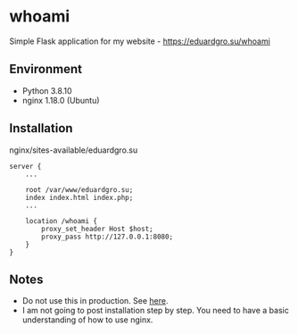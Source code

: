 # whoami
 Simple Flask application for my website - https://eduardgro.su/whoami
 
## Environment
- Python 3.8.10
- nginx 1.18.0 (Ubuntu)

## Installation
nginx/sites-available/eduardgro.su
```
server {
    ...

    root /var/www/eduardgro.su;
    index index.html index.php;
    ...
 
    location /whoami {
        proxy_set_header Host $host;
        proxy_pass http://127.0.0.1:8080;
    }
}
```

## Notes
- Do not use this in production. See [here](https://flask.palletsprojects.com/en/2.0.x/tutorial/deploy/).
- I am not going to post installation step by step. You need to have a basic understanding of how to use nginx.
